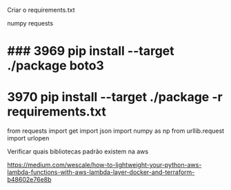 

Criar o requirements.txt

numpy
requests



# ### 3969  pip install --target ./package boto3
#  3970  pip install --target ./package -r requirements.txt


from requests import get
import json
import numpy as np
from urllib.request import urlopen


Verificar quais bibliotecas padrão existem na aws

https://medium.com/wescale/how-to-lightweight-your-python-aws-lambda-functions-with-aws-lambda-layer-docker-and-terraform-b48602e76e8b